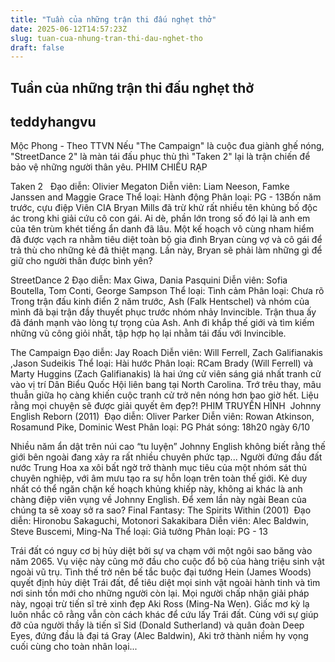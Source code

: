 ```yaml
---
title: "Tuần của những trận thi đấu nghẹt thở"
date: 2025-06-12T14:57:23Z
slug: tuan-cua-nhung-tran-thi-dau-nghet-tho
draft: false
---
```


## Tuần của những trận thi đấu nghẹt thở

## teddyhangvu

Mộc Phong - Theo TTVN
Nếu "The Campaign" là cuộc đua giành ghế nóng, "StreetDance 2" là màn tái đấu phục thù thì "Taken 2" lại là trận chiến để bảo vệ những người thân yêu.
PHIM CHIẾU RẠP
 
Taken 2  ​ ​ ​Đạo diễn: Olivier Megaton
Diễn viên: Liam Neeson, Famke Janssen and Maggie Grace
Thể loại: Hành động
Phân loại: PG - 13​Bốn năm trước, cựu điệp Viên CIA Bryan Mills đã trừ khử rất nhiều tên khủng bố độc ác trong khi giải cứu cô con gái. Ai dè, phần lớn trong số đó lại là anh em của tên trùm khét tiếng ẩn danh đã lâu. Một kế hoạch vô cùng nham hiểm đã được vạch ra nhằm tiêu diệt toàn bộ gia đình Bryan cùng vợ và cô gái để trả thù cho những kẻ đã thiệt mạng. Lần này, Bryan sẽ phải làm những gì để giữ cho người thân được bình yên?
 
StreetDance 2​ ​​Đạo diễn: Max Giwa, Dania Pasquini
Diễn viên: Sofia Boutella, Tom Conti, George Sampson
Thể loại: Tình cảm
Phân loại: Chưa rõ​Trong trận đấu kinh điển 2 năm trước, Ash (Falk Hentschel) và nhóm của mình đã bại trận đầy thuyết phục trước nhóm nhảy Invincible. Trận thua ấy đã đánh mạnh vào lòng tự trọng của Ash. Anh đi khắp thế giới và tìm kiếm những vũ công giỏi nhất, tập hợp họ lại nhằm tái đấu với Invincible.
 
The Campaign​ ​​Đạo diễn: Jay Roach
Diễn viên: Will Ferrell, Zach Galifianakis ,Jason Sudeikis
Thể loại: Hài hước
Phân loại: R​Cam Brady (Will Ferrell) và Marty Huggins (Zach Galifianakis) là hai ứng cử viên sáng giá nhất tranh cử vào vị trí Dân Biểu Quốc Hội liên bang tại North Carolina. Trớ trêu thay, mâu thuẫn giữa họ càng khiến cuộc tranh cử trở nên nóng hơn bao giờ hết. Liệu rằng mọi chuyện sẽ được giải quyết êm đẹp?!
PHIM TRUYỀN HÌNH
​
Johnny English Reborn (2011)​ ​​ 
Đạo diễn: Oliver Parker
Diễn viên: Rowan Atkinson, Rosamund Pike, Dominic West
Phân loại: PG
Phát sóng: 18h20 ngày 6/10
 
Nhiều năm ẩn dật trên núi cao “tu luyện” Johnny English không biết rằng thế giới bên ngoài đang xảy ra rất nhiều chuyên phức tạp... Người đứng đầu đất nước Trung Hoa xa xôi bất ngờ trở thành mục tiêu của một nhóm sát thủ chuyên nghiệp, với âm mưu tạo ra sự hỗn loạn trên toàn thế giới. 
Kẻ duy nhất có thể ngăn chặn kế hoạch khủng khiếp này, không ai khác là anh chàng điệp viên vụng về Johnny English. Để xem lần này ngài Bean của chúng ta sẽ xoay sở ra sao?
​Final Fantasy: The Spirits Within (2001)​ ​​ ​Đạo diễn: Hironobu Sakaguchi, Motonori Sakakibara
Diễn viên: Alec Baldwin, Steve Buscemi, Ming-Na
Thể loại: Giả tưởng
Phân loại: PG - 13
 
Trái đất có nguy cơ bị hủy diệt bởi sự va chạm với một ngôi sao băng vào năm 2065. Vụ việc này cũng mở đầu cho cuộc đổ bộ của hàng triệu sinh vật ngoài vũ trụ. Tình thế trở nên bế tắc buộc đại tướng Hein (James Woods) quyết định hủy diệt Trái đất, để tiêu diệt mọi sinh vật ngoài hành tinh và tìm nơi sinh tồn mới cho những người còn lại. 
Mọi người chấp nhận giải pháp này, ngoại trừ tiến sĩ trẻ xinh đẹp Aki Ross (Ming-Na Wen). Giấc mơ kỳ lạ luôn nhắc cô rằng vẫn còn cách khác để cứu lấy Trái đất. Cùng với sự giúp đỡ của người thầy là tiến sĩ Sid (Donald Sutherland) và quân đoàn Deep Eyes, đứng đầu là đại tá Gray (Alec Baldwin), Aki trở thành niềm hy vọng cuối cùng cho toàn nhân loại...